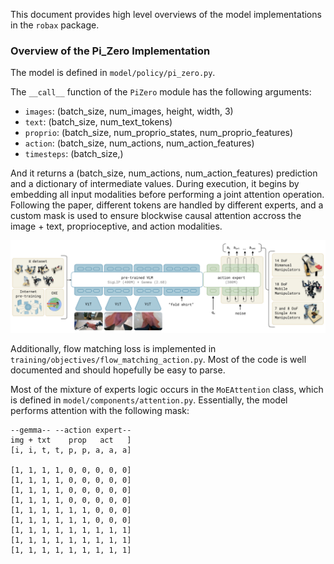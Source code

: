 This document provides high level overviews of the model implementations in the `robax` package.

### Overview of the Pi_Zero Implementation
The model is defined in `model/policy/pi_zero.py`. 

The `__call__` function of the `PiZero` module has the following arguments:
- `images`: (batch_size, num_images, height, width, 3)
- `text`: (batch_size, num_text_tokens)
- `proprio`: (batch_size, num_proprio_states, num_proprio_features)
- `action`: (batch_size, num_actions, num_action_features)
- `timesteps`: (batch_size,)

And it returns a (batch_size, num_actions, num_action_features) prediction and a dictionary of intermediate values. During execution, it begins by embedding all input modalities before performing a joint attention operation. Following the paper, different tokens are handled by different experts, and a custom mask is used to ensure blockwise causal attention accross the image + text, proprioceptive, and action modalities. 

![architecture](assets/architecture.png)

Additionally, flow matching loss is implemented in `training/objectives/flow_matching_action.py`. Most of the code is well documented and should hopefully be easy to parse.

Most of the mixture of experts logic occurs in the `MoEAttention` class, which is defined in `model/components/attention.py`. Essentially, the model performs attention with the following mask:

```
--gemma-- --action expert--
img + txt    prop   act   ]
[i, i, t, t, p, p, a, a, a]

[1, 1, 1, 1, 0, 0, 0, 0, 0]
[1, 1, 1, 1, 0, 0, 0, 0, 0]
[1, 1, 1, 1, 0, 0, 0, 0, 0]
[1, 1, 1, 1, 0, 0, 0, 0, 0]
[1, 1, 1, 1, 1, 1, 0, 0, 0]
[1, 1, 1, 1, 1, 1, 0, 0, 0]
[1, 1, 1, 1, 1, 1, 1, 1, 1]
[1, 1, 1, 1, 1, 1, 1, 1, 1]
[1, 1, 1, 1, 1, 1, 1, 1, 1]
```
